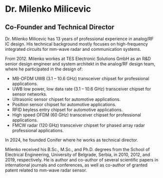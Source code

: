 # Dr. Milenko Milicevic 
## Co-Founder and Technical Director
Dr. Milenko Milicevic has 13 years of professional experience in analog/RF IC design. His technical background mostly focuses on high-frequency integrated circuits for mm-wave radar and communication systems.

From 2012. Milenko workes at TES Electronic Solutions GmbH as an R&D senior design engineer and system architekt in the analog/RF design team, where he participated in the design of:
- MB-OFDM UWB (3.1 – 10.6 GHz) transceiver chipset for professional applications.
- UWB low power, low data rate (3.1 – 10.6 GHz) transceiver chipset for sensor networks.
- Ultrasonic sensor chipset for automotive applications.
- Position sensor chipset for automotive applications.
- RFID keyless entry chipset for automotive applications.
- High speed OFDM (60 GHz) transceiver chipset for professional applications.
- FMCW radar (120 GHz) transceiver chipset for phased array radar professional applications.

In 2024, he founded Conifer where he works as technical director.

Milenko received his B.Sc., M.Sc., and Ph.D. degrees from the School of Electrical Engineering, University of Belgrade, Serbia, in 2010, 2012, and 2019, respectively. He is author and co-author of several scientific papers in international journals and conferences, as well as co-author of granted patent related to mm-wave radar sensor.
